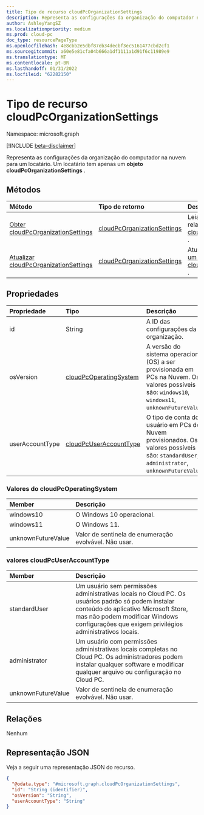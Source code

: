 ```yaml
---
title: Tipo de recurso cloudPcOrganizationSettings
description: Representa as configurações da organização do computador na nuvem para um locatário.
author: AshleyYangSZ
ms.localizationpriority: medium
ms.prod: cloud-pc
doc_type: resourcePageType
ms.openlocfilehash: 4e8cbb2e5dbf87eb34decbf3ec5161477cbd2cf1
ms.sourcegitcommit: a60e5e81cfa04b666a1df1111a1d91f6c11989e9
ms.translationtype: MT
ms.contentlocale: pt-BR
ms.lasthandoff: 01/31/2022
ms.locfileid: "62282150"
---
```

# <a name="cloudpcorganizationsettings-resource-type"></a>Tipo de recurso cloudPcOrganizationSettings

Namespace: microsoft.graph

[!INCLUDE [beta-disclaimer](../../includes/beta-disclaimer.md)]

Representa as configurações da organização do computador na nuvem para um locatário. Um locatário tem apenas um **objeto cloudPcOrganizationSettings** .

## <a name="methods"></a>Métodos
|Método|Tipo de retorno|Descrição|
|:---|:---|:---|
|[Obter cloudPcOrganizationSettings](../api/cloudpcorganizationsettings-get.md)|[cloudPcOrganizationSettings](../resources/cloudpcorganizationsettings.md)|Leia as propriedades e as relações de um [objeto cloudPcOrganizationSettings](../resources/cloudpcorganizationsettings.md) .|
|[Atualizar cloudPcOrganizationSettings](../api/cloudpcorganizationsettings-update.md)|[cloudPcOrganizationSettings](../resources/cloudpcorganizationsettings.md)|Atualize as propriedades de [um objeto cloudPcOrganizationSettings](../resources/cloudpcorganizationsettings.md) .|

## <a name="properties"></a>Propriedades
|Propriedade|Tipo|Descrição|
|:---|:---|:---|
|id|String|A ID das configurações da organização.|
|osVersion|[cloudPcOperatingSystem](#cloudpcoperatingsystem-values)|A versão do sistema operacional (OS) a ser provisionada em PCs na Nuvem. Os valores possíveis são: `windows10`, `windows11`, `unknownFutureValue`.|
|userAccountType|[cloudPcUserAccountType](#cloudpcuseraccounttype-values)|O tipo de conta do usuário em PCs de Nuvem provisionados. Os valores possíveis são: `standardUser`, `administrator`, `unknownFutureValue`.|

### <a name="cloudpcoperatingsystem-values"></a>Valores do cloudPcOperatingSystem

|Member|Descrição|
|:---|:---|
|windows10|O Windows 10 operacional.|
|windows11|O Windows 11.|
|unknownFutureValue|Valor de sentinela de enumeração evolvável. Não usar.|

### <a name="cloudpcuseraccounttype-values"></a>valores cloudPcUserAccountType

|Member|Descrição|
|:---|:---|
|standardUser|Um usuário sem permissões administrativas locais no Cloud PC. Os usuários padrão só podem instalar conteúdo do aplicativo Microsoft Store, mas não podem modificar Windows configurações que exigem privilégios administrativos locais.|
|administrator|Um usuário com permissões administrativas locais completas no Cloud PC. Os administradores podem instalar qualquer software e modificar qualquer arquivo ou configuração no Cloud PC.|
|unknownFutureValue|Valor de sentinela de enumeração evolvável. Não usar.|

## <a name="relationships"></a>Relações
Nenhum

## <a name="json-representation"></a>Representação JSON
Veja a seguir uma representação JSON do recurso.
<!-- {
  "blockType": "resource",
  "keyProperty": "id",
  "@odata.type": "microsoft.graph.cloudPcOrganizationSettings",
  "openType": false
}
-->
``` json
{
  "@odata.type": "#microsoft.graph.cloudPcOrganizationSettings",
  "id": "String (identifier)",
  "osVersion": "String",
  "userAccountType": "String"
}
```
